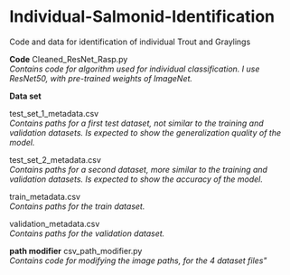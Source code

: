 # Individual-Salmonid-Identification
Code and data for identification of individual Trout and Graylings


**Code** Cleaned_ResNet_Rasp.py          
     *Contains code for algorithm used for individual classification. I use ResNet50, with pre-trained weights of ImageNet.*


**Data set** 

test_set_1_metadata.csv    
    *Contains paths for a first test dataset, not similar to the training and validation datasets. Is expected to show the generalization quality of the model.*


test_set_2_metadata.csv    
    *Contains paths for a second dataset, more similar to the training and validation datasets. Is expected to show the accuracy of the model.*


train_metadata.csv    
    *Contains paths for the train dataset.*


validation_metadata.csv    
    *Contains paths for the validation dataset.*


**path modifier** csv_path_modifier.py          
     *Contains code for modifying the image paths, for the 4 dataset files"*
